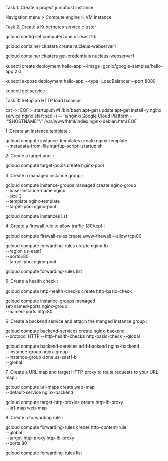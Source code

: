 Task 1: Create a project jumphost instance

Navigation menu > Compute engine > VM Instance


Task 2: Create a Kubernetes service cluster

gcloud config set compute/zone us-east1-b

gcloud container clusters create nucleus-webserver1

gcloud container clusters get-credentials nucleus-webserver1

kubectl create deployment hello-app --image=gcr.io/google-samples/hello-app:2.0

kubectl expose deployment hello-app --type=LoadBalancer --port 8080

kubectl get service 


Task 3: Setup an HTTP load balancer

cat << EOF > startup.sh
#! /bin/bash
apt-get update
apt-get install -y nginx
service nginx start
sed -i -- 's/nginx/Google Cloud Platform - '"\$HOSTNAME"'/' /var/www/html/index.nginx-debian.html
EOF

1 .Create an instance template :

gcloud compute instance-templates create nginx-template \
--metadata-from-file startup-script=startup.sh

2 .Create a target pool :

gcloud compute target-pools create nginx-pool

3 .Create a managed instance group :

gcloud compute instance-groups managed create nginx-group \
--base-instance-name nginx \
--size 2 \
--template nginx-template \
--target-pool nginx-pool

gcloud compute instances list

4 .Create a firewall rule to allow traffic (80/tcp) :

gcloud compute firewall-rules create www-firewall --allow tcp:80

gcloud compute forwarding-rules create nginx-lb \
--region us-east1 \
--ports=80 \
--target-pool nginx-pool

gcloud compute forwarding-rules list

5 .Create a health check :

gcloud compute http-health-checks create http-basic-check

gcloud compute instance-groups managed \
set-named-ports nginx-group \
--named-ports http:80

6 .Create a backend service and attach the manged instance group :

gcloud compute backend-services create nginx-backend \
--protocol HTTP --http-health-checks http-basic-check --global

gcloud compute backend-services add-backend nginx-backend \
--instance-group nginx-group \
--instance-group-zone us-east1-b \
--global

7 .Create a URL map and target HTTP proxy to route requests to your URL map :

gcloud compute url-maps create web-map \
--default-service nginx-backend

gcloud compute target-http-proxies create http-lb-proxy \
--url-map web-map

8 .Create a forwarding rule :

gcloud compute forwarding-rules create http-content-rule \
--global \
--target-http-proxy http-lb-proxy \
--ports 80

gcloud compute forwarding-rules list